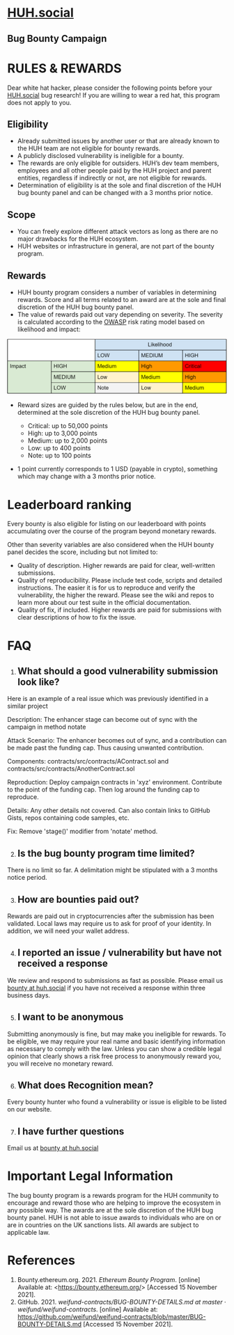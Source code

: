 # [HUH.social](https://huh.social)

## Bug Bounty Campaign

#
# RULES & REWARDS
Dear white hat hacker, please consider the following points before your [HUH.social](https://huh.social/) bug research! If you are willing to wear a red hat, this program does not apply to you.

## Eligibility
- Already submitted issues by another user or that are already known to the HUH team are not eligible for bounty rewards.
- A publicly disclosed vulnerability is ineligible for a bounty.
- The rewards are only eligible for outsiders. HUH’s dev team members, employees and all other people paid by the HUH project and parent entities, regardless if indirectly or not, are not eligible for rewards.
- Determination of eligibility is at the sole and final discretion of the HUH bug bounty panel and can be changed with a 3 months prior notice.
## Scope
- You can freely explore different attack vectors as long as there are no major drawbacks for the HUH ecosystem.
- HUH websites or infrastructure in general, are not part of the bounty program.
## Rewards
- HUH bounty program considers a number of variables in determining rewards. Score and all terms related to an award are at the sole and final discretion of the HUH bug bounty panel.
- The value of rewards paid out vary depending on severity. The severity is calculated according to the [OWASP](https://en.wikipedia.org/wiki/OWASP) risk rating model based on likelihood and impact:

![Reward Scheme](./assets/RewardScheme.png)


- Reward sizes are guided by the rules below, but are in the end, determined at the sole discretion of the HUH bug bounty panel.
  - Critical: up to 50,000 points
  - High: up to 3,000 points
  - Medium: up to 2,000 points
  - Low: up to 400 points
  - Note: up to 100 points

- 1 point currently corresponds to 1 USD (payable in crypto), something which may change with a 3 months prior notice.

# Leaderboard ranking

Every bounty is also eligible for listing on our leaderboard with points accumulating over the course of the program beyond monetary rewards.

Other than severity variables are also considered when the HUH bounty panel decides the score, including but not limited to:

- Quality of description. Higher rewards are paid for clear, well-written submissions.
- Quality of reproducibility. Please include test code, scripts and detailed instructions. The easier it is for us to reproduce and verify the vulnerability, the higher the reward. Please see the wiki and repos to learn more about our test suite in the official documentation.
- Quality of fix, if included. Higher rewards are paid for submissions with clear descriptions of how to fix the issue.

#
# FAQ

1. ## What should a good vulnerability submission look like?

Here is an example of a real issue which was previously identified in a similar project

Description: The enhancer stage can become out of sync with the campaign in method notate

Attack Scenario: The enhancer becomes out of sync, and a contribution can be made past the funding cap. Thus causing unwanted contribution.

Components: contracts/src/contracts/AContract.sol and contracts/src/contracts/AnotherContract.sol

Reproduction: Deploy campaign contracts in 'xyz' environment. Contribute to the point of the funding cap. Then log around the funding cap to reproduce.

Details: Any other details not covered. Can also contain links to GitHub Gists, repos containing code samples, etc.

Fix: Remove 'stage()' modifier from 'notate' method.

2. ## Is the bug bounty program time limited?

There is no limit so far. A delimitation might be stipulated with a 3 months notice period.

3. ## How are bounties paid out?

Rewards are paid out in cryptocurrencies after the submission has been validated. Local laws may require us to ask for proof of your identity. In addition, we will need your wallet address.

4. ## I reported an issue / vulnerability but have not received a response

We review and respond to submissions as fast as possible. Please email us [bounty at huh.social](mailto:bounty@huh.social) if you have not received a response within three business days.

5. ## I want to be anonymous

Submitting anonymously is fine, but may make you ineligible for rewards. To be eligible, we may require your real name and basic identifying information as necessary to comply with the law. Unless you can show a credible legal opinion that clearly shows a risk free process to anonymously reward you, you will receive no monetary reward.

6. ## What does Recognition mean?

Every bounty hunter who found a vulnerability or issue is eligible to be listed on our website.

7. ## I have further questions

Email us at [bounty at huh.social](mailto:bounty@huh.social)


# Important Legal Information

The bug bounty program is a rewards program for the HUH community to encourage and reward those who are helping to improve the ecosystem in any possible way. The awards are at the sole discretion of the HUH bug bounty panel. HUH is not able to issue awards to individuals who are on or are in countries on the UK sanctions lists. All awards are subject to applicable law.

# References
1. Bounty.ethereum.org. 2021. *Ethereum Bounty Program*. [online] Available at: <<https://bounty.ethereum.org/>> [Accessed 15 November 2021].
2. GitHub. 2021. *weifund-contracts/BUG-BOUNTY-DETAILS.md at master · weifund/weifund-contracts*. [online] Available at: <https://github.com/weifund/weifund-contracts/blob/master/BUG-BOUNTY-DETAILS.md> [Accessed 15 November 2021].

